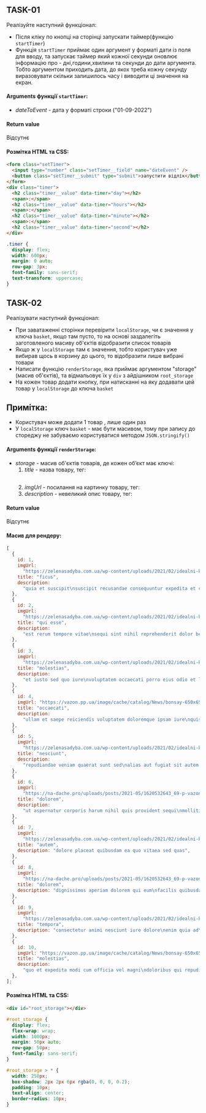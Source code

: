 ## TASK-01

Реалізуйте наступний функціонал:

- Після кліку по кнопці на сторінці запускати таймер(функцію `startTimer`)
- Функція `startTimer` приймає один аргумент у форматі дати із поля для вводу, та запускає таймер який кожної секунди оновлює інформацію про - дні,години,хвилини та секунди до дати аргумента. Тобто аргументом приходить дата, до якох треба кожну секунду виразовувати скільки залишилось часу і виводити ці значення на екран.

#### Arguments функції `startTimer`:

- _dateToEvent_ - дата у форматі строки ("01-09-2022")

#### Return value

Відсутнє

#### Розмітка HTML та CSS:

```html
<form class="setTimer">
  <input type="number" class="setTimer__field" name="dateEvent" />
  <button class="setTimer__submit" type="submit">запустити відлік</button>
</form>
<div class="timer">
  <h2 class="timer__value" data-timer="day"></h2>
  <span>:</span>
  <h2 class="timer__value" data-timer="hours"></h2>
  <span>:</span>
  <h2 class="timer__value" data-timer="minute"></h2>
  <span>:</span>
  <h2 class="timer__value" data-timer="second"></h2>
</div>
```

```css
.timer {
  display: flex;
  width: 600px;
  margin: 0 auto;
  row-gap: 3px;
  font-family: sans-serif;
  text-transform: uppercase;
}
```

## TASK-02

Реалізувати наступний функціонал:

- При заватаженні сторінки перевірити `localStorage`, чи є значення у ключа `basket`, якщо там пусто, то на основі заздалегіть заготовленого масиву об'єктів відобразити список товарів
- Якщо ж у `localStorage` там є значення, тобто користувач уже вибирав щось в корзину до цього, то відобразити лише вибрані товари
- Написати функцію `renderStorage`, яка приймає аргументом "storage"(масив об'єктів), та відмальовує їх у `div` з айдішником `root_storage`
- На кожен товар додати кнопку, при натисканні на яку додавати цей товар у `localStorage` до ключа `basket`

## Примітка:

- Користувач може додати 1 товар , лише один раз
- У `localStorage` ключ `basket` - має бути масивом, тому при запису до стореджу не забуваємо користуватися методом `JSON.stringify()`

#### Arguments функції `renderStorage`:

- _storage_ - масив об'єктів товарів, де кожен обʼєкт має ключі:
  1. _title_ - назва товару, тег: <h2>
  2. _imgUrl_ - посилання на картинку товару, тег: <img>
  3. _description_ - невеликий опис товару, тег: <p>

#### Return value

Відсутнє

#### Масив для рендеру:

```js
[
  {
    id: 1,
    imgUrl:
      "https://zelenasadyba.com.ua/wp-content/uploads/2021/02/idealni-kimnatni-roslyny-04.jpg",
    title: "ficus",
    description:
      "quia et suscipit\nsuscipit recusandae consequuntur expedita et cum\nreprehenderit ",
  },
  {
    id: 2,
    imgUrl:
      "https://zelenasadyba.com.ua/wp-content/uploads/2021/02/idealni-kimnatni-roslyny-04.jpg",
    title: "qui esse",
    description:
      "est rerum tempore vitae\nsequi sint nihil reprehenderit dolor beatae ea dolores ",
  },
  {
    id: 3,
    imgUrl:
      "https://zelenasadyba.com.ua/wp-content/uploads/2021/02/idealni-kimnatni-roslyny-04.jpg",
    title: "molestias",
    description:
      "et iusto sed quo iure\nvoluptatem occaecati porro eius odio et labore et velit aut",
  },
  {
    id: 4,
    imgUrl: "https://vazon.pp.ua/image/cache/catalog/News/bonsay-650x650.jpg",
    title: "occaecati",
    description:
      "ullam et saepe reiciendis voluptatem doloremque ipsam iure\nquis sunt voluptatem rerum illo velit",
  },
  {
    id: 5,
    imgUrl:
      "https://zelenasadyba.com.ua/wp-content/uploads/2021/02/idealni-kimnatni-roslyny-04.jpg",
    title: "nesciunt",
    description:
      "repudiandae veniam quaerat sunt sed\nalias aut fugiat sit autem sed est\nvoluptatem omnis possimus esse voluptatibus quis\nest aut tenetur dolor neque",
  },
  {
    id: 6,
    imgUrl:
      "https://na-dache.pro/uploads/posts/2021-05/1620532643_69-p-vazoni-dlya-tsvetov-iz-dereva-foto-77.jpg",
    title: "dolorem",
    description:
      "ut aspernatur corporis harum nihil quis provident sequi\nmollitia nobis",
  },
  {
    id: 7,
    imgUrl:
      "https://zelenasadyba.com.ua/wp-content/uploads/2021/02/idealni-kimnatni-roslyny-04.jpg",
    title: "autem",
    description: "dolore placeat quibusdam ea quo vitaea sed quas",
  },
  {
    id: 8,
    imgUrl:
      "https://na-dache.pro/uploads/posts/2021-05/1620532643_69-p-vazoni-dlya-tsvetov-iz-dereva-foto-77.jpg",
    title: "dolorem",
    description: "dignissimos aperiam dolorem qui eum\nfacilis quibusdam",
  },
  {
    id: 9,
    imgUrl:
      "https://zelenasadyba.com.ua/wp-content/uploads/2021/02/idealni-kimnatni-roslyny-04.jpg",
    title: "tempora",
    description: "consectetur animi nesciunt iure dolore\nenim quia ad\nveniam",
  },
  {
    id: 10,
    imgUrl: "https://vazon.pp.ua/image/cache/catalog/News/bonsay-650x650.jpg",
    title: "molestias",
    description:
      "quo et expedita modi cum officia vel magni\ndoloribus qui repudiandae\nvero",
  },
];
```

#### Розмітка HTML та CSS:

```html
<div id="root_storage"></div>
```

```css
#root_storage {
  display: flex;
  flex-wrap: wrap;
  width: 1000px;
  margin: 50px auto;
  row-gap: 50px;
  font-family: sans-serif;
}

#root_storage > * {
  width: 250px;
  box-shadow: 2px 2px 6px rgba(0, 0, 0, 0.2);
  padding: 10px;
  text-align: center;
  border-radius: 10px;
}
```
